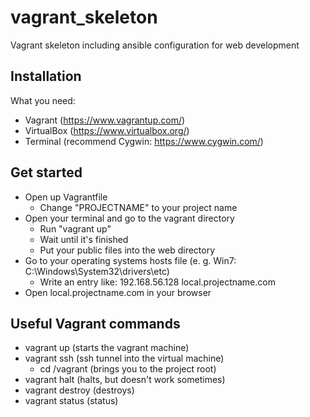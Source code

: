 # vagrant_skeleton

Vagrant skeleton including ansible configuration for web development

## Installation

What you need:
- Vagrant (https://www.vagrantup.com/)
- VirtualBox (https://www.virtualbox.org/)
- Terminal (recommend Cygwin: https://www.cygwin.com/)

## Get started
- Open up Vagrantfile
    - Change "PROJECTNAME" to your project name
- Open your terminal and go to the vagrant directory
	- Run "vagrant up"
    - Wait until it's finished
    - Put your public files into the web directory
- Go to your operating systems hosts file (e. g. Win7: C:\Windows\System32\drivers\etc)
    - Write an entry like: 192.168.56.128 	local.projectname.com
- Open local.projectname.com in your browser

## Useful Vagrant commands
- vagrant up (starts the vagrant machine)
- vagrant ssh (ssh tunnel into the virtual machine)
    - cd /vagrant (brings you to the project root)
- vagrant halt (halts, but doesn't work sometimes)
- vagrant destroy (destroys)
- vagrant status (status)
